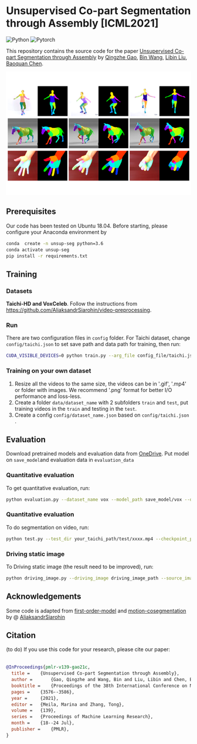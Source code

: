 # Unsupervised Co-part Segmentation through Assembly [ICML2021]


![Python](https://img.shields.io/badge/Python->=3.6-Blue?logo=python)  ![Pytorch](https://img.shields.io/badge/PyTorch-==1.0.0-Red?logo=pytorch)


This repository contains the source code for the paper [Unsupervised Co-part Segmentation through Assembly](https://arxiv.org/abs/2106.05897) by [Qingzhe Gao](https://talegqz.github.io), [Bin Wang](https://binwangbfa.github.io), [Libin Liu](http://libliu.info), [Baoquan Chen](https://cfcs.pku.edu.cn/baoquan).

![avatar](teaser.PNG)

## Prerequisites

Our code has been tested on Ubuntu 18.04. Before starting, please configure your Anaconda environment by

~~~bash
conda  create -n unsup-seg python=3.6
conda activate unsup-seg 
pip install -r requirements.txt
~~~

## Training

### Datasets

**Taichi-HD and VoxCeleb**. Follow the instructions  from https://github.com/AliaksandrSiarohin/video-preprocessing.

### Run

There are two configuration files in `config` folder.  For Taichi dataset, change `config/taichi.json` to set save path and data path for training, then run:

~~~bash
CUDA_VISIBLE_DEVICES=0 python train.py --arg_file config_file/taichi.json -b 2
~~~

### Training on your own dataset

1. Resize all the videos to the same size, the videos can be in '.gif', '.mp4' or folder with images.  We recommend '.png' format for better I/O performance and loss-less.
2. Create a folder `data/dataset_name` with 2 subfolders `train` and `test`, put training videos in the `train` and testing in the `test`.
3. Create a config `config/dataset_name.json` based on `config/taichi.json` .

## Evaluation

Download pretrained models  and  evaluation data from [OneDrive](https://1drv.ms/u/s!Ahy8FQkP7rjNhshkL7TTBaDFF1uXIA?e=4mVmRn). Put model on `save_model`and evaluation data in `evaluation_data`

### Quantitative evaluation

To get quantitative evaluation, run:

~~~bash
python evaluation.py --dataset_name vox --model_path save_model/vox --data_path evaluation_data/taichi_and_vox
~~~

### Quantitative evaluation

To do segmentation on video, run:

~~~bash
python test.py --test_dir your_taichi_path/test/xxxx.mp4 --checkpoint_path save_model/taichi --out_dir result/out --part_numb 11 
~~~
### Driving static image

To Driving static image (the result need to be improved), run:

~~~bash
python driving_image.py --driving_image driving_image_path --source_image source_image_path --checkpoint_path save_model/taichi --out_dir result/driving_out --part_numb 11 
~~~


## Acknowledgements

Some code  is adapted from [first-order-model](https://github.com/AliaksandrSiarohin/first-order-model)  and [motion-cosegmentation](https://github.com/AliaksandrSiarohin/motion-cosegmentation) by @ [AliaksandrSiarohin](https://github.com/AliaksandrSiarohin)



## Citation
(to do)
If you use this code for your research, please cite our paper:

~~~bibtex

@InProceedings{pmlr-v139-gao21c,
  title = 	 {Unsupervised Co-part Segmentation through Assembly},
  author =       {Gao, Qingzhe and Wang, Bin and Liu, Libin and Chen, Baoquan},
  booktitle = 	 {Proceedings of the 38th International Conference on Machine Learning},
  pages = 	 {3576--3586},
  year = 	 {2021},
  editor = 	 {Meila, Marina and Zhang, Tong},
  volume = 	 {139},
  series = 	 {Proceedings of Machine Learning Research},
  month = 	 {18--24 Jul},
  publisher =    {PMLR},
}


~~~

